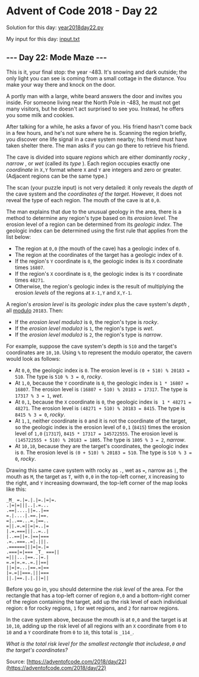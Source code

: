 # Advent of Code 2018 - Day 22

Solution for this day: [year2018day22.py](year2018day22.py)

My input for this day: [input.txt](input.txt)

## \--- Day 22: Mode Maze ---

This is it, your final stop: the year -483. It's snowing and dark outside; the
only light you can see is coming from a small cottage in the distance. You
make your way there and knock on the door.

A portly man with a large, white beard answers the door and invites you
inside. For someone living near the North Pole in -483, he must not get many
visitors, but he doesn't act surprised to see you. Instead, he offers you some
milk and cookies.

After talking for a while, he asks a favor of you. His friend hasn't come back
in a few hours, and he's not sure where he is. Scanning the region briefly,
you discover one life signal in a cave system nearby; his friend must have
taken shelter there. The man asks if you can go there to retrieve his friend.

The cave is divided into square _regions_ which are either dominantly _rocky_
, _narrow_ , or _wet_ (called its _type_ ). Each region occupies exactly one
_coordinate_ in `X,Y` format where `X` and `Y` are integers and zero or
greater. (Adjacent regions can be the same type.)

The scan (your puzzle input) is not very detailed: it only reveals the _depth_
of the cave system and the _coordinates of the target_. However, it does not
reveal the type of each region. The mouth of the cave is at `0,0`.

The man explains that due to the unusual geology in the area, there is a
method to determine any region's type based on its _erosion level_. The
erosion level of a region can be determined from its _geologic index_. The
geologic index can be determined using the first rule that applies from the
list below:

  * The region at `0,0` (the mouth of the cave) has a geologic index of `0`.
  * The region at the coordinates of the target has a geologic index of `0`.
  * If the region's `Y` coordinate is `0`, the geologic index is its `X` coordinate times `16807`.
  * If the region's `X` coordinate is `0`, the geologic index is its `Y` coordinate times `48271`.
  * Otherwise, the region's geologic index is the result of multiplying the erosion _levels_ of the regions at `X-1,Y` and `X,Y-1`.

A region's _erosion level_ is its _geologic index_ plus the cave system's
_depth_ , all [modulo](https://en.wikipedia.org/wiki/Modulo_operation)
`20183`. Then:

  * If the _erosion level modulo`3`_ is `0`, the region's type is _rocky_.
  * If the _erosion level modulo`3`_ is `1`, the region's type is _wet_.
  * If the _erosion level modulo`3`_ is `2`, the region's type is _narrow_.

For example, suppose the cave system's depth is `510` and the target's
coordinates are `10,10`. Using `%` to represent the modulo operator, the
cavern would look as follows:

  * At `0,0`, the geologic index is `0`. The erosion level is `(0 + 510) % 20183 = 510`. The type is `510 % 3 = 0`, _rocky_.
  * At `1,0`, because the `Y` coordinate is `0`, the geologic index is `1 * 16807 = 16807`. The erosion level is `(16807 + 510) % 20183 = 17317`. The type is `17317 % 3 = 1`, _wet_.
  * At `0,1`, because the `X` coordinate is `0`, the geologic index is ` 1 * 48271 = 48271`. The erosion level is `(48271 + 510) % 20183 = 8415`. The type is `8415 % 3 = 0`, _rocky_.
  * At `1,1`, neither coordinate is `0` and it is not the coordinate of the target, so the geologic index is the erosion level of `0,1` (`8415`) times the erosion level of `1,0` (`17317`), `8415 * 17317 = 145722555`. The erosion level is `(145722555 + 510) % 20183 = 1805`. The type is `1805 % 3 = 2`, _narrow_.
  * At `10,10`, because they are the target's coordinates, the geologic index is `0`. The erosion level is `(0 + 510) % 20183 = 510`. The type is `510 % 3 = 0`, _rocky_.

Drawing this same cave system with rocky as `.`, wet as `=`, narrow as `|`,
the mouth as `M`, the target as `T`, with `0,0` in the top-left corner, `X`
increasing to the right, and `Y` increasing downward, the top-left corner of
the map looks like this:

    
    
    _M_ =.|=.|.|=.|=|=.
    .|=|=|||..|.=...
    .==|....||=..|==
    =.|....|.==.|==.
    =|..==...=.|==..
    =||.=.=||=|=..|=
    |.=.===|||..=..|
    |..==||=.|==|===
    .=..===..=|.|||.
    .======|||=|=.|=
    .===|=|=== _T_ ===||
    =|||...|==..|=.|
    =.=|=.=..=.||==|
    ||=|=...|==.=|==
    |=.=||===.|||===
    ||.|==.|.|.||=||
    

Before you go in, you should determine the _risk level_ of the area. For the
rectangle that has a top-left corner of region `0,0` and a bottom-right corner
of the region containing the target, add up the risk level of each individual
region: `0` for rocky regions, `1` for wet regions, and `2` for narrow
regions.

In the cave system above, because the mouth is at `0,0` and the target is at
`10,10`, adding up the risk level of all regions with an `X` coordinate from
`0` to `10` and a `Y` coordinate from `0` to `10`, this total is `_114_`.

_What is the total risk level for the smallest rectangle that includes`0,0`
and the target's coordinates?_



Source: [https://adventofcode.com/2018/day/22](https://adventofcode.com/2018/day/22)
